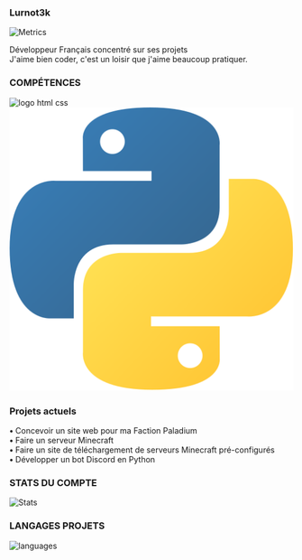 ### **Lurnot3k**

![Metrics](https://metrics.lecoq.io/orangina-mc?template=classic&config.timezone=Indian%2FReunion)

Développeur Français concentré sur ses projets<br />
J'aime bien coder, c'est un loisir que j'aime beaucoup pratiquer.

### **COMPÉTENCES**

![logo html css](https://cdn.discordapp.com/attachments/566639457286094860/835136088288788480/css-html2-e1517475681211-2.png)
![python logo](https://raw.githubusercontent.com/8radm1n/vendor-icons-svg/702f2ac88acc71759ce623bc5000a596195e9db3/python.svg)


### **Projets actuels**

**•** Concevoir un site web pour ma Faction Paladium
<br />**•** Faire un serveur Minecraft<br />
**•** Faire un site de téléchargement de serveurs Minecraft pré-configurés<br />
**•** Développer un bot Discord en Python

### **STATS DU COMPTE**

![Stats](https://github-readme-stats.vercel.app/api?username=orangina-mc&show_icons=true&theme=algolia&locale=fr)

### **LANGAGES PROJETS**

![languages](https://github-readme-stats.vercel.app/api/top-langs/?username=orangina-mc&layout=compact&bg_color=262626&text_color=ffffff&locale=fr)
